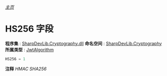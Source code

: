 ###### [主页](./Index.md "主页")
# HS256 字段
**程序集** : [SharpDevLib.Cryptography.dll](./SharpDevLib.Cryptography.assembly.md "SharpDevLib.Cryptography.dll")
**命名空间** : [SharpDevLib.Cryptography](./SharpDevLib.Cryptography.namespace.md "SharpDevLib.Cryptography")
**所属类型** : [JwtAlgorithm](./SharpDevLib.Cryptography.JwtAlgorithm.md "JwtAlgorithm")
``` csharp
HS256 = 1
```
**注释**
*HMAC SHA256*

